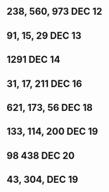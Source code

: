 238, 560, 973 DEC 12
--------------------

91, 15, 29    DEC 13
--------------------

1291          DEC 14
--------------------

31, 17, 211   DEC 16
--------------------

621, 173, 56  DEC 18
--------------------

133, 114, 200 DEC 19
-------------------- 

98 438 DEC 20
--------------------

43, 304,  DEC 19
--------------------
